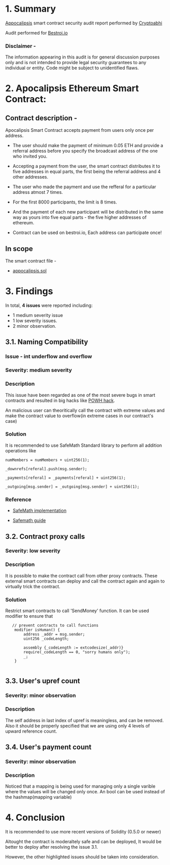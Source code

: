 # 1. Summary

[Appocalipsis](https://github.com/apocalipsis666/apocalipsis/blob/master/apocalipsis.sol) smart contract security audit report performed by [Cryptoabhi](https://github.com/cryptoabhi)

Audit performed for [Bestroi.io](bestroi.io)


### Disclaimer - 

The information appearing in this audit is for general discussion purposes only and is not intended to provide legal security guarantees to any individual or entity.
Code might be subject to unidentified flaws.


# 2. Apocalipsis Ethereum Smart Contract:

## Contract description - 

Apocalipsis Smart Contract accepts payment from users only once per address.

* The user should make the payment of minimum 0.05 ETH and provide a referral address
before you specify the broadcast address of the one who invited you. 

* Accepting a payment from the user, the smart contract distributes it to five addresses in equal parts, 
the first being the referral address and 4 other addresses. 

* The user who made the payment and use the refferal for a particular address atmost 7 times. 

* For the first 8000 participants, the limit is 8 times.

* And the payment of each new participant will be distributed in the same way as yours into five equal parts - the five higher addresses of ethereum. 

* Contract can be used on bestroi.io, Each address can participate once!

## In scope

The smart contract file -
- [appocalipsis.sol](https://github.com/apocalipsis666/apocalipsis/blob/master/apocalipsis.sol)

# 3. Findings

In total, **4 issues** were reported including:

- 1 medium severity issue
- 1 low severity issues.
- 2 minor observation.

## 3.1. Naming Compatibility

### Issue - int underflow and overflow
### Severity: medium severity

### Description

This issue have been regarded as one of the most severe bugs in smart contracts and resulted in big hacks like [POWH hack](https://blog.goodaudience.com/how-800k-evaporated-from-the-powh-coin-ponzi-scheme-overnight-1b025c33b530). 

An malicious user can theoritically call the contract with extreme values and make the contract value to overflow(in extreme cases in our contract's case)

### Solution

It is recommended to use SafeMath Standard library to perform all addition operations like 

```
numMembers = numMembers + uint256(1);

_downrefs[referal].push(msg.sender);

_payments[referal] = _payments[referal] + uint256(1);

_outgoing[msg.sender] = _outgoing[msg.sender] + uint256(1);
```

### Reference 

- [SafeMath implementation](https://github.com/OpenZeppelin/openzeppelin-solidity/blob/master/contracts/math/SafeMath.sol)

- [Safemath guide](https://medium.com/coinmonks/practicing-safemath-with-solidity-and-openzeppelin-cde4cba9ce39)

## 3.2. Contract proxy calls

### Severity: low severity

### Description

It is possible to make the contract call from other proxy contracts. These external smart contracts can deploy and call the contract again and again to virtually trick the contract.

### Solution

Restrict smart contracts to call 'SendMoney' function. It can be used modifier to ensure that 

```
   // prevent contracts to call functions
    modifier isHuman() {
        address _addr = msg.sender;
        uint256 _codeLength;

        assembly {_codeLength := extcodesize(_addr)}
        require(_codeLength == 0, "sorry humans only");
        _;
    }
    
```

## 3.3. User's upref count

### Severity: minor observation

### Description

The self address in last index of upref is meaningless, and can be removed. Also it should be properly specified that we are using only 4 levels of upward reference count.

## 3.4. User's payment count

### Severity: minor observation

### Description

Noticed that a mapping is being used for managing only a single varible where the values will be changed only once. An bool can be used instead of the hashmap(mapping variable)

# 4. Conclusion

It is recommended to use more recent versions of Solidity (0.5.0 or newer)

Altought the contract is moderaltely safe and can be deployed, It would be better to deploy after resolving the issue 3.1.

However, the other highlighted issues should be taken into consideration.
